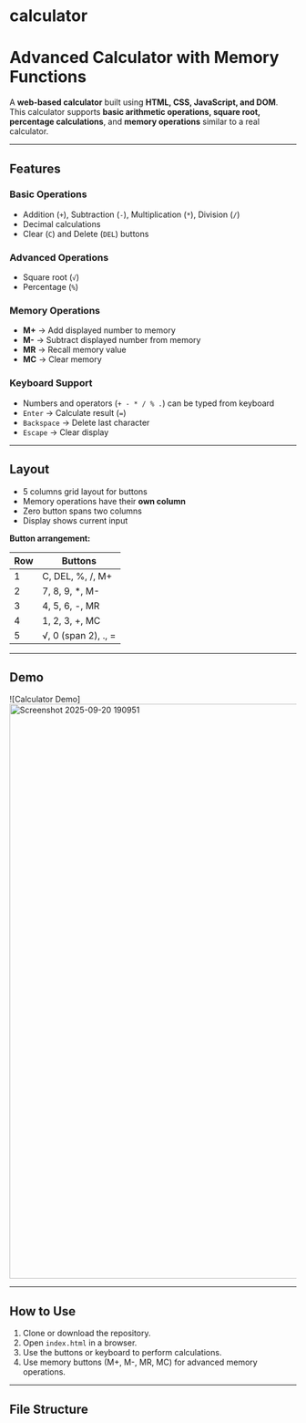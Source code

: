 # calculator
# Advanced Calculator with Memory Functions

A **web-based calculator** built using **HTML, CSS, JavaScript, and DOM**.  
This calculator supports **basic arithmetic operations, square root, percentage calculations**, and **memory operations** similar to a real calculator.

---

## Features

### Basic Operations
- Addition (`+`), Subtraction (`-`), Multiplication (`*`), Division (`/`)
- Decimal calculations
- Clear (`C`) and Delete (`DEL`) buttons

### Advanced Operations
- Square root (`√`)
- Percentage (`%`)

### Memory Operations
- **M+** → Add displayed number to memory  
- **M-** → Subtract displayed number from memory  
- **MR** → Recall memory value  
- **MC** → Clear memory  

### Keyboard Support
- Numbers and operators (`+ - * / % .`) can be typed from keyboard
- `Enter` → Calculate result (`=`)
- `Backspace` → Delete last character
- `Escape` → Clear display

---

## Layout
- 5 columns grid layout for buttons
- Memory operations have their **own column**
- Zero button spans two columns
- Display shows current input

**Button arrangement:**

| Row | Buttons |
|-----|---------|
| 1   | C, DEL, %, /, M+ |
| 2   | 7, 8, 9, *, M- |
| 3   | 4, 5, 6, -, MR |
| 4   | 1, 2, 3, +, MC |
| 5   | √, 0 (span 2), ., = |

---

## Demo

![Calculator Demo] <img width="1920" height="1008" alt="Screenshot 2025-09-20 190951" src="https://github.com/user-attachments/assets/4f805f9e-05fe-4994-adfc-24a1a3021053" />

---

## How to Use

1. Clone or download the repository.
2. Open `index.html` in a browser.
3. Use the buttons or keyboard to perform calculations.
4. Use memory buttons (M+, M-, MR, MC) for advanced memory operations.

---

## File Structure

